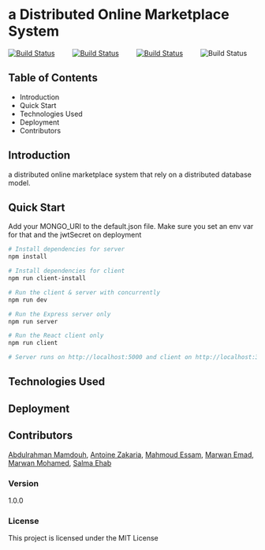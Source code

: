 # a Distributed Online Marketplace System




[![Build Status](https://img.shields.io/badge/C-90%25-green)](https://travis-ci.org/joemccann/dillinger) &nbsp;&nbsp;&nbsp;&nbsp;&nbsp;&nbsp;&nbsp;&nbsp;[![Build Status](https://img.shields.io/badge/Python-10%25-green)](https://travis-ci.org/joemccann/dillinger) &nbsp;&nbsp;&nbsp;&nbsp;&nbsp;&nbsp;&nbsp;&nbsp;[![Build Status](https://img.shields.io/badge/commit%20activity-3weeks-blue)](https://travis-ci.org/joemccann/dillinger) &nbsp;&nbsp;&nbsp;&nbsp;&nbsp;&nbsp;&nbsp;&nbsp;![Build Status](https://img.shields.io/badge/contributors-6-green)
<br />

## Table of Contents

- Introduction
- Quick Start
- Technologies Used
- Deployment
- Contributors

## Introduction
a distributed online marketplace system that rely on a distributed database model.
## Quick Start

Add your MONGO_URI to the default.json file. Make sure you set an env var for that and the jwtSecret on deployment

```bash
# Install dependencies for server
npm install

# Install dependencies for client
npm run client-install

# Run the client & server with concurrently
npm run dev

# Run the Express server only
npm run server

# Run the React client only
npm run client

# Server runs on http://localhost:5000 and client on http://localhost:3000
```

## Technologies Used


## Deployment


## Contributors

[Abdulrahman Mamdouh](https://github.com/abdumamdouh), [Antoine Zakaria](https://github.com/AntoineZakaria), [Mahmoud Essam](https://github.com/mahmoudnaoum), [Marwan Emad](https://github.com/MarwanEmadMourad), [Marwan Mohamed](https://github.com/Marwan-Alghandour), [Salma Ehab](https://github.com/salmaehab)

### Version

1.0.0

### License

This project is licensed under the MIT License

